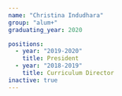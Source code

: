 ```yaml
---
name: "Christina Indudhara"
group: "alum+"
graduating_year: 2020

positions:
  - year: "2019-2020"
    title: President
  - year: "2018-2019"
    title: Curriculum Director
inactive: true
---
```

